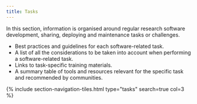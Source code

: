 ```yaml
---
title: Tasks
---
```


In this section, information is organised around regular research software development, sharing, deploying and maintenance tasks or challenges.

- Best practices and guidelines for each software-related task.
- A list of all the considerations to be taken into account when performing a software-related task.
- Links to task-specific training materials.
- A summary table of tools and resources relevant for the specific task and recommended by communities.

{% include section-navigation-tiles.html type="tasks" search=true col=3 %}